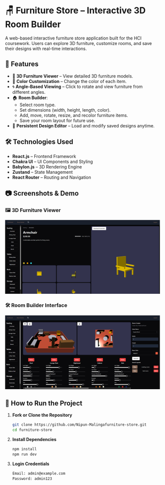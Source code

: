 # 🪑 Furniture Store – Interactive 3D Room Builder

A web-based interactive furniture store application built for the HCI coursework. Users can explore 3D furniture, customize rooms, and save their designs with real-time interactions.

## 🚀 Features

- 🧩 **3D Furniture Viewer** – View detailed 3D furniture models.
- 🎨 **Color Customization** – Change the color of each item.
- 🌀 **Angle-Based Viewing** – Click to rotate and view furniture from different angles.
- 🏠 **Room Builder**:
  - Select room type.
  - Set dimensions (width, height, length, color).
  - Add, move, rotate, resize, and recolor furniture items.
  - Save your room layout for future use.
- 💾 **Persistent Design Editor** – Load and modify saved designs anytime.

## 🛠️ Technologies Used

- **React.js** – Frontend Framework
- **Chakra UI** – UI Components and Styling
- **Babylon.js** – 3D Rendering Engine
- **Zustand** – State Management
- **React Router** – Routing and Navigation

## 📷 Screenshots & Demo

### 🖼 3D Furniture Viewer

![3D Viewer](./screenshots/3d-viewer.png)

### 🛠 Room Builder Interface

![Room Builder](./screenshots/room-builder.png)

## 🧪 How to Run the Project

1. **Fork or Clone the Repository**

   ```bash
   git clone https://github.com/Nipun-Malingafurniture-store.git
   cd furniture-store
   ```

2. **Install Dependencies**

   ```bash
   npm install
   npm run dev
   ```

3. **Login Credentials**
   ```bash
   Email: admin@example.com
   Password: admin123
   ```
